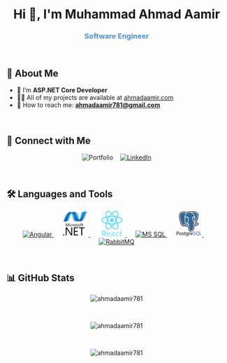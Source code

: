 <h1 align="center">Hi 👋, I'm Muhammad Ahmad Aamir</h1>
<h3 align="center" style="color:#4A90E2;">Software Engineer</h3>

<br>

## 🚀 About Me  
- 🌱 I’m **ASP.NET Core Developer**
- 👨‍💻 All of my projects are available at [ahmadaamir.com](https://ahmadaamir.com)  
- 📧 How to reach me: **ahmadaamir781@gmail.com**  

<br>

## 🔗 Connect with Me  
<p align="center">
  <a href="https://ahmadaamir.com" target="_blank" style="text-decoration: none;">
    <img src="https://img.shields.io/badge/Portfolio-000000?style=for-the-badge&logo=internet-explorer&logoColor=white" alt="Portfolio" />
  </a> &nbsp;&nbsp;
  <a href="https://www.linkedin.com/in/web-developer-ahmad-aamir781/" target="_blank">
    <img src="https://img.shields.io/badge/LinkedIn-0077B5?style=for-the-badge&logo=linkedin&logoColor=white" alt="LinkedIn" />
  </a>
</p>

<br>

## 🛠 Languages and Tools  

<p align="center">
  <a href="https://angular.io" target="_blank">
    <img src="https://angular.io/assets/images/logos/angular/angular.svg" alt="Angular" width="60" height="60" />
  </a> &nbsp;&nbsp;&nbsp;&nbsp;
  <a href="https://dotnet.microsoft.com/" target="_blank">
    <img src="https://raw.githubusercontent.com/devicons/devicon/master/icons/dot-net/dot-net-original-wordmark.svg" alt=".NET" width="60" height="60" />
  </a> &nbsp;&nbsp;&nbsp;&nbsp;
  <a href="https://reactjs.org/" target="_blank">
    <img src="https://raw.githubusercontent.com/devicons/devicon/master/icons/react/react-original-wordmark.svg" alt="React.js" width="60" height="60" />
  </a>  &nbsp;&nbsp;&nbsp;&nbsp;
  <a href="https://www.microsoft.com/en-us/sql-server" target="_blank">
    <img src="https://www.svgrepo.com/show/303229/microsoft-sql-server-logo.svg" alt="MS SQL" width="60" height="60" />
  </a> &nbsp;&nbsp;&nbsp;&nbsp;
  <a href="https://www.postgresql.org" target="_blank">
    <img src="https://raw.githubusercontent.com/devicons/devicon/master/icons/postgresql/postgresql-original-wordmark.svg" alt="PostgreSQL" width="60" height="60" />
  </a> &nbsp;&nbsp;&nbsp;&nbsp;
  <a href="https://www.rabbitmq.com" target="_blank">
    <img src="https://www.vectorlogo.zone/logos/rabbitmq/rabbitmq-icon.svg" alt="RabbitMQ" width="60" height="60" />
  </a>
</p>

<br>

## 📊 GitHub Stats  

<p align="center">
  <img src="https://github-readme-stats.vercel.app/api/top-langs?username=ahmadaamir781&show_icons=true&locale=en&layout=compact" alt="ahmadaamir781" />
</p>

<br>

<p align="center">
  <img src="https://github-readme-stats.vercel.app/api?username=ahmadaamir781&show_icons=true&locale=en" alt="ahmadaamir781" />
</p>

<br>

<p align="center">
  <img src="https://github-readme-streak-stats.herokuapp.com/?user=ahmadaamir781&" alt="ahmadaamir781" />
</p>
